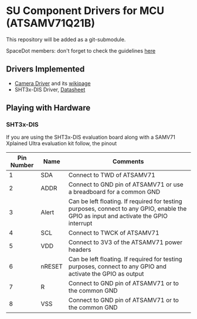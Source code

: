 # SU Component Drivers for MCU (ATSAMV71Q21B)

This repository will be added as a git-submodule.

SpaceDot members: don't forget to check the guidelines [here](https://mm.spacedot.gr/acubesat/pl/i9qt3t7cyirbxysramwzybk1se)

## Drivers Implemented

- [Camera Driver](https://gitlab.com/acubesat/su/on-board-software/su-component-drivers/-/tree/master/U3VCamDriver) and its [wikipage](https://gitlab.com/groups/acubesat/su/on-board-software/-/wikis/USB3-Vision-Camera-Driver)
- SHT3x-DIS Driver, [Datasheet](https://sensirion.com/media/documents/213E6A3B/63A5A569/Datasheet_SHT3x_DIS.pdf)

## Playing with Hardware

### SHT3x-DIS
If you are using the SHT3x-DIS evaluation board along with a SAMV71 Xplained Ultra evaluation kit follow, the pinout

| Pin Number | Name   | Comments                                                                                                                              |
| ------ |--------|---------------------------------------------------------------------------------------------------------------------------------------|
| 1 | SDA    | Connect to TWD of ATSAMV71                                                                                                            |
| 2 | ADDR   | Connect to GND pin of ATSAMV71 or use a breadboard for a common GND                                                                   |
| 3 | Alert  | Can be left floating. If required for testing purposes, connect to any GPIO, enable the GPIO as input and activate the GPIO interrupt |
| 4 | SCL    | Connect to TWCK of ATSAMV71                                                                                                           |
| 5 | VDD    | Connect to 3V3 of the ATSAMV71 power headers                                                                                          |
| 6 | nRESET | Can be left floating. If required for testing purposes, connect to any GPIO and activate the GPIO as output                           |
| 7 | R      | Connect to GND pin of ATSAMV71 or to the common GND                                                                                   |
| 8 | VSS    | Connect to GND pin of ATSAMV71 or to the common GND                                                                                                         |
